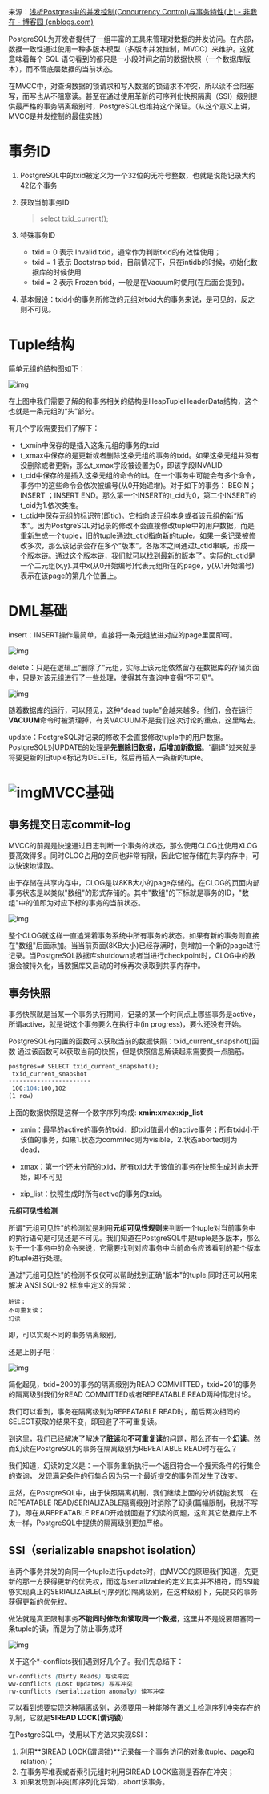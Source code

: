 来源：[浅析Postgres中的并发控制(Concurrency Control)与事务特性(上) - 非我在 - 博客园 (cnblogs.com)](https://www.cnblogs.com/flying-tiger/p/9567213.html)

PostgreSQL为开发者提供了一组丰富的工具来管理对数据的并发访问。在内部，数据一致性通过使用一种多版本模型（多版本并发控制，MVCC）来维护。这就意味着每个 SQL 语句看到的都只是一小段时间之前的数据快照（一个数据库版本），而不管底层数据的当前状态。

在MVCC中，对查询数据的锁请求和写入数据的锁请求不冲突，所以读不会阻塞写，而写也从不阻塞读。甚至在通过使用革新的可序列化快照隔离（SSI）级别提供最严格的事务隔离级别时，PostgreSQL也维持这个保证。（从这个意义上讲，MVCC是并发控制的最佳实践）

# 事务ID

1. PostgreSQL中的txid被定义为一个32位的无符号整数，也就是说能记录大约42亿个事务

2. 获取当前事务ID

   > select txid_current();

3. 特殊事务ID

   * txid = 0 表示 Invalid txid，通常作为判断txid的有效性使用；
   * txid = 1 表示 Bootstrap txid，目前情况下，只在intidb的时候，初始化数据库的时候使用
   * txid = 2 表示 Frozen txid，一般是在Vacuum时使用(在后面会提到)。

4. 基本假设：txid小的事务所修改的元组对txid大的事务来说，是可见的，反之则不可见。

# Tuple结构

简单元组的结构图如下：

![img](https://images2018.cnblogs.com/blog/579102/201809/579102-20180903104737666-1258940454.png)

在上图中我们需要了解的和事务相关的结构是HeapTupleHeaderData结构，这个也就是一条元组的“头”部分。

有几个字段需要我们了解下：

- t_xmin中保存的是插入这条元组的事务的txid
- t_xmax中保存的是更新或者删除这条元组的事务的txid。如果这条元组并没有没删除或者更新，那么t_xmax字段被设置为0，即该字段INVALID
- t_cid中保存的是插入这条元组的命令的id。在一个事务中可能会有多个命令，事务中的这些命令会依次被编号(从0开始递增)。对于如下的事务： BEGIN；INSERT ；INSERT END。那么第一个INSERT的t_cid为0，第二个INSERT的t_cid为1.依次类推。
- t_ctid中保存元组的标识符(即tid)。它指向该元组本身或者该元组的新“版本”。因为PostgreSQL对记录的修改不会直接修改tuple中的用户数据，而是重新生成一个tuple，旧的tuple通过t_ctid指向新的tuple。如果一条记录被修改多次，那么该记录会存在多个“版本”。各版本之间通过t_ctid串联，形成一个版本链。通过这个版本链，我们就可以找到最新的版本了。实际的t_ctid是一个二元组(x,y).其中x(从0开始编号)代表元组所在的page，y(从1开始编号)表示在该page的第几个位置上。

# DML基础

insert：INSERT操作最简单，直接将一条元组放进对应的page里面即可。

![img](https://images2018.cnblogs.com/blog/579102/201809/579102-20180903111941596-1537862532.png)

delete：只是在逻辑上“删除了”元组，实际上该元组依然留存在数据库的存储页面中，只是对该元组进行了一些处理，使得其在查询中变得“不可见”。

![img](https://images2018.cnblogs.com/blog/579102/201809/579102-20180903114205145-1311893984.png)

随着数据库的运行，可以预见，这种“dead tuple”会越来越多。他们，会在运行**VACUUM**命令时被清理掉，有关VACUUM不是我们这次讨论的重点，这里略去。

update：PostgreSQL对记录的修改不会直接修改tuple中的用户数据。PostgreSQL对UPDATE的处理是**先删除旧数据，后增加新数据**。“翻译”过来就是将要更新的旧tuple标记为DELETE，然后再插入一条新的tuple。

# ![img](https://images2018.cnblogs.com/blog/579102/201809/579102-20180903140446997-1601108962.png)MVCC基础

## 事务提交日志commit-log

MVCC的前提是快速通过日志判断一个事务的状态，那么使用CLOG比使用XLOG要髙效得多。同时CLOG占用的空间也非常有限，因此它被存储在共享内存中，可以快速地读取。

由于存储在共享内存中，CLOG是以8KB大小的page存储的。在CLOG的页面内部事务状态是以类似"数组"的形式存储的。其中"数组"的下标就是事务的ID，"数组"中的值即为对应下标的事务的当前状态。

![img](https://images2018.cnblogs.com/blog/579102/201809/579102-20180903151838867-257704742.png)

整个CLOG就这样一直追溯着事务系统中所有事务的状态。如果有新的事务则直接在"数组"后面添加。当当前页面(8KB大小)已经存满时，则增加一个新的page进行记录。当PostgreSQL数据库shutdown或者当进行checkpoint时，CLOG中的数据会被持久化，当数据库又启动的时候再次读取到共享内存中。

## 事务快照

事务快照就是当某一个事务执行期间，记录的某一个时间点上哪些事务是active，所谓active，就是说这个事务要么在执行中(in progress)，要么还没有开始。

PostgreSQL有内置的函数可以获取当前的数据快照：txid_current_snapshot()函数
通过该函数可以获取当前的快照，但是快照信息解读起来需要费一点脑筋。

```markdown
postgres=# SELECT txid_current_snapshot();
 txid_current_snapshot 
-----------------------
 100:104:100,102
(1 row)
```

上面的数据快照是这样一个数字序列构成: **xmin:xmax:xip_list**

- xmin：最早的active的事务的txid，即txid值最小的active事务；所有txid小于该值的事务，如果1.状态为commited则为visible，2.状态aborted则为dead，

- xmax：第一个还未分配的txid，所有txid大于该值的事务在快照生成时尚未开始，即不可见

- xip_list：快照生成时所有active的事务的txid。

**元组可见性检测**

所谓"元组可见性"的检测就是利用**元组可见性规则**来判断一个tuple对当前事务中的执行语句是可见还是不可见。我们知道在PostgreSQL中是tuple是多版本，那么对于一个事务中的命令来说，它需要找到对应事务中当前命令应该看到的那个版本的tuple进行处理。

通过"元组可见性"的检测不仅仅可以帮助找到正确"版本"的tuple,同时还可以用来解决 ANSI SQL-92 标准中定义的异常：

```undefined
脏读；
不可重复读；
幻读
```

即，可以实现不同的事务隔离级别。

还是上例子吧：

![img](https://images2018.cnblogs.com/blog/579102/201809/579102-20180904112901932-1436299206.png)

简化起见，txid=200的事务的隔离级别为READ COMMITTED，txid=201的事务的隔离级别我们分READ COMMITTED或者REPEATABLE READ两种情况讨论。

我们可以看到，事务在隔离级别为REPEATABLE READ时，前后两次相同的SELECT获取的结果不变，即回避了不可重复读。

到这里，我们已经解决了解决了**脏读**和**不可重复读**的问题，那么还有一个**幻读**。然而幻读在PostgreSQL的事务在隔离级别为REPEATABLE READ时存在么？

我们知道，幻读的定义是：一个事务重新执行一个返回符合一个搜索条件的行集合的查询， 发现满足条件的行集合因为另一个最近提交的事务而发生了改变。

显然，在PostgreSQL中，由于快照隔离机制，我们继续上面的分析就能发现：在REPEATABLE READ/SERIALIZABLE隔离级别时消除了幻读(篇幅限制，我就不写了)，即在从REPEATABLE READ开始就回避了幻读的问题，这和其它数据库上不太一样，PostgreSQL中提供的隔离级别更加严格。

## SSI（serializable snapshot isolation）

当两个事务并发的向同一个tuple进行update时，由MVCC的原理我们知道，先更新的那一方获得更新的优先权，而这与serializable的定义其实并不相符，而SSI能够实现真正的SERIALIZABLE(可序列化)隔离级别，在这种级别下，先提交的事务获得更新的优先权。

做法就是真正限制事务**不能同时修改和读取同一个数据**，这里并不是说要阻塞同一条tuple的读，而是为了防止事务成环

![img](https://img2018.cnblogs.com/blog/579102/201810/579102-20181008162906923-500147937.png)

关于这个*-conflicts我们遇到好几个了。我们先总结下：

```scss
wr-conflicts (Dirty Reads) 写读冲突
ww-conflicts (Lost Updates) 写写冲突
rw-conflicts (serialization anomaly) 读写冲突
```

可以看到想要实现这种隔离级别，必须要用一种能够在语义上检测序列冲突存在的机制，它就是**SIREAD LOCK(谓词锁)**

在PostgreSQL中，使用以下方法来实现SSI：

1. 利用**SIREAD LOCK(谓词锁)**记录每一个事务访问的对象(tuple、page和relation)；
2. 在事务写堆表或者索引元组时利用SIREAD LOCK监测是否存在冲突；
3. 如果发现到冲突(即序列化异常)，abort该事务。

